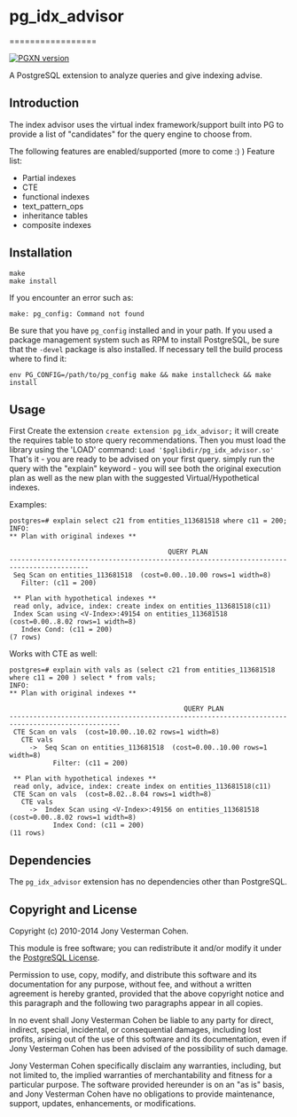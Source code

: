 # pg_idx_advisor
=================

[![PGXN version](https://badge.fury.io/pg/pg_idx_advisor.svg)](https://badge.fury.io/pg/pg_idx_advisor)

A PostgreSQL extension to analyze queries and give indexing advise.

## Introduction ##
The index advisor uses the virtual index framework/support built into PG
to provide a list of "candidates" for the query engine to choose from.  

The following features are enabled/supported (more to come :) )
Feature list:
- Partial indexes
- CTE
- functional indexes
- text_pattern_ops
- inheritance tables
- composite indexes

## Installation ##
    make
    make install

If you encounter an error such as:

    make: pg_config: Command not found

Be sure that you have `pg_config` installed and in your path. If you used a
package management system such as RPM to install PostgreSQL, be sure that the
`-devel` package is also installed. If necessary tell the build process where
to find it:

    env PG_CONFIG=/path/to/pg_config make && make installcheck && make install



## Usage ##
First Create the extension `create extension pg_idx_advisor;` it will create the requires table to store query recommendations.
Then you must load the library using the 'LOAD' command: `Load '$pglibdir/pg_idx_advisor.so'`
That's it - you are ready to be advised on your first query.
simply run the query with the "explain" keyword - you will see both the original execution plan as well as the new plan with the suggested Virtual/Hypothetical indexes.

Examples:

```
postgres=# explain select c21 from entities_113681518 where c11 = 200;
INFO:
** Plan with original indexes **

                                        QUERY PLAN
------------------------------------------------------------------------------------------
 Seq Scan on entities_113681518  (cost=0.00..10.00 rows=1 width=8)
   Filter: (c11 = 200)

 ** Plan with hypothetical indexes **
 read only, advice, index: create index on entities_113681518(c11)
 Index Scan using <V-Index>:49154 on entities_113681518  (cost=0.00..8.02 rows=1 width=8)
   Index Cond: (c11 = 200)
(7 rows)
```

Works with CTE as well:

```
postgres=# explain with vals as (select c21 from entities_113681518 where c11 = 200 ) select * from vals;
INFO:
** Plan with original indexes **

                                            QUERY PLAN
--------------------------------------------------------------------------------------------------
 CTE Scan on vals  (cost=10.00..10.02 rows=1 width=8)
   CTE vals
     ->  Seq Scan on entities_113681518  (cost=0.00..10.00 rows=1 width=8)
           Filter: (c11 = 200)

 ** Plan with hypothetical indexes **
 read only, advice, index: create index on entities_113681518(c11)
 CTE Scan on vals  (cost=8.02..8.04 rows=1 width=8)
   CTE vals
     ->  Index Scan using <V-Index>:49156 on entities_113681518  (cost=0.00..8.02 rows=1 width=8)
           Index Cond: (c11 = 200)
(11 rows)

```


Dependencies
------------
The `pg_idx_advisor` extension has no dependencies other than PostgreSQL.

Copyright and License
---------------------

Copyright (c) 2010-2014 Jony Vesterman Cohen.

This module is free software; you can redistribute it and/or modify it under
the [PostgreSQL License](http://www.opensource.org/licenses/postgresql).

Permission to use, copy, modify, and distribute this software and its
documentation for any purpose, without fee, and without a written agreement is
hereby granted, provided that the above copyright notice and this paragraph
and the following two paragraphs appear in all copies.

In no event shall Jony Vesterman Cohen be liable to any party for direct, indirect, 
special, incidental, or consequential damages, including lost profits, 
arising out of the use of this software and its documentation,
even if Jony Vesterman Cohen has been advised of the possibility of such damage.

Jony Vesterman Cohen specifically disclaim any warranties,
including, but not limited to, the implied warranties of merchantability and
fitness for a particular purpose. The software provided hereunder is on an "as
is" basis, and Jony Vesterman Cohen have no obligations to provide
maintenance, support, updates, enhancements, or modifications.
